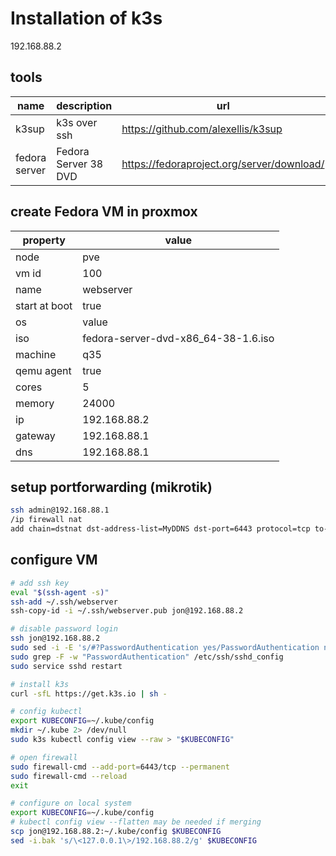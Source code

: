 # Installation of k3s
192.168.88.2

## tools
| name          | description          | url                                        |
| ------------- | -------------------- | ------------------------------------------ |
| k3sup         | k3s over ssh         | https://github.com/alexellis/k3sup         |
| fedora server | Fedora Server 38 DVD | https://fedoraproject.org/server/download/ |

## create Fedora VM in proxmox
| property      | value                               |
| ------------- | ----------------------------------- |
| node          | pve                                 |
| vm id         | 100                                 |
| name          | webserver                           |
| start at boot | true                                |
| os            | value                               |
| iso           | fedora-server-dvd-x86_64-38-1.6.iso |
| machine       | q35                                 |
| qemu agent    | true                                |
| cores         | 5                                   |
| memory        | 24000                               |
| ip            | 192.168.88.2                        |
| gateway       | 192.168.88.1                        |
| dns           | 192.168.88.1                        |


## setup portforwarding (mikrotik)
```bash
ssh admin@192.168.88.1
/ip firewall nat
add chain=dstnat dst-address-list=MyDDNS dst-port=6443 protocol=tcp to-address=192.168.88.2 to-ports=6443 action=dst-nat
```

## configure VM
```bash
# add ssh key
eval "$(ssh-agent -s)"
ssh-add ~/.ssh/webserver
ssh-copy-id -i ~/.ssh/webserver.pub jon@192.168.88.2

# disable password login
ssh jon@192.168.88.2
sudo sed -i -E 's/#?PasswordAuthentication yes/PasswordAuthentication no/' /etc/ssh/sshd_config
sudo grep -F -w "PasswordAuthentication" /etc/ssh/sshd_config
sudo service sshd restart

# install k3s
curl -sfL https://get.k3s.io | sh -

# config kubectl
export KUBECONFIG=~/.kube/config
mkdir ~/.kube 2> /dev/null
sudo k3s kubectl config view --raw > "$KUBECONFIG"

# open firewall
sudo firewall-cmd --add-port=6443/tcp --permanent
sudo firewall-cmd --reload
exit

# configure on local system
export KUBECONFIG=~/.kube/config
# kubectl config view --flatten may be needed if merging
scp jon@192.168.88.2:~/.kube/config $KUBECONFIG
sed -i.bak 's/\<127.0.0.1\>/192.168.88.2/g' $KUBECONFIG
```
